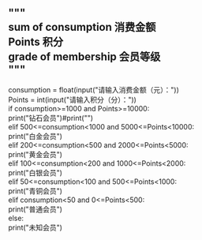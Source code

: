 """  
sum of consumption 消费金额  
Points 积分  
grade of membership 会员等级  
"""  
---
consumption = float(input("请输入消费金额（元）："))  
Points = int(input("请输入积分（分）："))  
if consumption>=1000 and Points>=10000:  
    print("钻石会员")#print("")  
elif 500<=consumption<1000 and 5000<=Points<10000:  
    print("白金会员")  
elif 200<=consumption<500 and 2000<=Points<5000:  
    print("黄金会员")  
elif 100<=consumption<200 and 1000<=Points<2000:  
    print("白银会员")  
elif 50<=consumption<100 and 500<=Points<1000:  
    print("青铜会员")  
elif consumption<50 and 0<=Points<500:  
    print("普通会员")  
else:  
    print("未知会员")  
